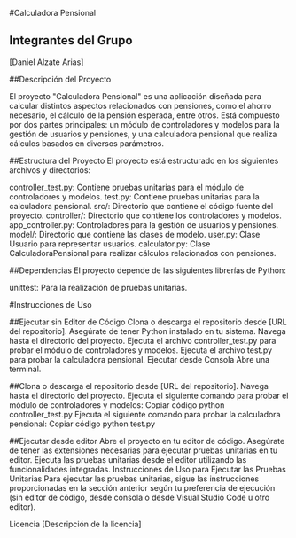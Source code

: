 #Calculadora Pensional

## Integrantes del Grupo
[Daniel Alzate Arias]

##Descripción del Proyecto

El proyecto "Calculadora Pensional" es una aplicación diseñada para calcular distintos aspectos relacionados con pensiones, como el ahorro necesario, el cálculo de la pensión esperada, entre otros. Está compuesto por dos partes principales: un módulo de controladores y modelos para la gestión de usuarios y pensiones, y una calculadora pensional que realiza cálculos basados en diversos parámetros.

##Estructura del Proyecto
El proyecto está estructurado en los siguientes archivos y directorios:

controller_test.py: Contiene pruebas unitarias para el módulo de controladores y modelos.
test.py: Contiene pruebas unitarias para la calculadora pensional.
src/: Directorio que contiene el código fuente del proyecto.
controller/: Directorio que contiene los controladores y modelos.
app_controller.py: Controladores para la gestión de usuarios y pensiones.
model/: Directorio que contiene las clases de modelo.
user.py: Clase Usuario para representar usuarios.
calculator.py: Clase CalculadoraPensional para realizar cálculos relacionados con pensiones.

##Dependencias
El proyecto depende de las siguientes librerías de Python:

unittest: Para la realización de pruebas unitarias.

#Instrucciones de Uso

##Ejecutar sin Editor de Código
Clona o descarga el repositorio desde [URL del repositorio].
Asegúrate de tener Python instalado en tu sistema.
Navega hasta el directorio del proyecto.
Ejecuta el archivo controller_test.py para probar el módulo de controladores y modelos.
Ejecuta el archivo test.py para probar la calculadora pensional.
Ejecutar desde Consola
Abre una terminal.

##Clona o descarga el repositorio desde [URL del repositorio].
Navega hasta el directorio del proyecto.
Ejecuta el siguiente comando para probar el módulo de controladores y modelos:
Copiar código
python controller_test.py
Ejecuta el siguiente comando para probar la calculadora pensional:
Copiar código
python test.py

##Ejecutar desde editor
Abre el proyecto en tu editor de código.
Asegúrate de tener las extensiones necesarias para ejecutar pruebas unitarias en tu editor.
Ejecuta las pruebas unitarias desde el editor utilizando las funcionalidades integradas.
Instrucciones de Uso para Ejecutar las Pruebas Unitarias
Para ejecutar las pruebas unitarias, sigue las instrucciones proporcionadas en la sección anterior según tu preferencia de ejecución (sin editor de código, desde consola o desde Visual Studio Code u otro editor).

Licencia
[Descripción de la licencia]

